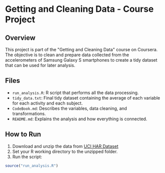 # Getting and Cleaning Data - Course Project

## Overview

This project is part of the "Getting and Cleaning Data" course on Coursera. The objective is to clean and prepare data collected from the accelerometers of Samsung Galaxy S smartphones to create a tidy dataset that can be used for later analysis.

## Files

- `run_analysis.R`: R script that performs all the data processing.
- `tidy_data.txt`: Final tidy dataset containing the average of each variable for each activity and each subject.
- `CodeBook.md`: Describes the variables, data cleaning, and transformations.
- `README.md`: Explains the analysis and how everything is connected.

## How to Run

1. Download and unzip the data from [UCI HAR Dataset](https://d396qusza40orc.cloudfront.net/getdata%2Fprojectfiles%2FUCI%20HAR%20Dataset.zip)
2. Set your R working directory to the unzipped folder.
3. Run the script:

```r
source("run_analysis.R")
